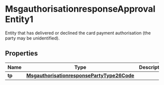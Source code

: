 

# MsgauthorisationresponseApprovalEntity1

Entity that has delivered or declined the card payment authorisation (the party may be unidentified).
## Properties

Name | Type | Description | Notes
------------ | ------------- | ------------- | -------------
**tp** | [**MsgauthorisationresponsePartyType26Code**](MsgauthorisationresponsePartyType26Code.md) |  |  [optional]




